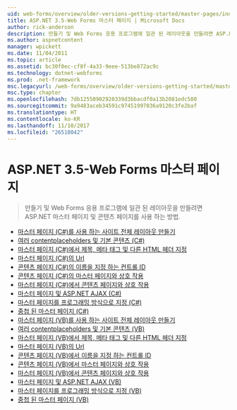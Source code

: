 ```yaml
---
uid: web-forms/overview/older-versions-getting-started/master-pages/index
title: ASP.NET 3.5-Web Forms 마스터 페이지 | Microsoft Docs
author: rick-anderson
description: 만들기 및 Web Forms 응용 프로그램에 일관 된 레이아웃을 만들려면 ASP.NET 마스터 페이지 및 콘텐츠 페이지를 사용 하는 방법.
ms.author: aspnetcontent
manager: wpickett
ms.date: 11/04/2011
ms.topic: article
ms.assetid: bc30f0ec-cf8f-4a33-9eee-513be872ac9c
ms.technology: dotnet-webforms
ms.prod: .net-framework
msc.legacyurl: /web-forms/overview/older-versions-getting-started/master-pages
msc.type: chapter
ms.openlocfilehash: 7db12550902920339d3bbacdf0a13b2081edc580
ms.sourcegitcommit: 9a9483aceb34591c97451997036a9120c3fe2baf
ms.translationtype: HT
ms.contentlocale: ko-KR
ms.lasthandoff: 11/10/2017
ms.locfileid: "26518042"
---
```

<a name="aspnet-35---web-forms-master-pages"></a>ASP.NET 3.5-Web Forms 마스터 페이지
====================
> 만들기 및 Web Forms 응용 프로그램에 일관 된 레이아웃을 만들려면 ASP.NET 마스터 페이지 및 콘텐츠 페이지를 사용 하는 방법.


- [마스터 페이지 (C#)를 사용 하는 사이트 전체 레이아웃 만들기](creating-a-site-wide-layout-using-master-pages-cs.md)
- [여러 contentplaceholders 및 기본 콘텐츠 (C#)](multiple-contentplaceholders-and-default-content-cs.md)
- [마스터 페이지 (C#)에서 제목, 메타 태그 및 다른 HTML 헤더 지정](specifying-the-title-meta-tags-and-other-html-headers-in-the-master-page-cs.md)
- [마스터 페이지 (C#)의 Url](urls-in-master-pages-cs.md)
- [콘텐츠 페이지 (C#)의 이름을 지정 하는 컨트롤 ID](control-id-naming-in-content-pages-cs.md)
- [콘텐츠 페이지 (C#)의 마스터 페이지와 상호 작용](interacting-with-the-master-page-from-the-content-page-cs.md)
- [마스터 페이지 (C#)에서 콘텐츠 페이지와 상호 작용](interacting-with-the-content-page-from-the-master-page-cs.md)
- [마스터 페이지 및 ASP.NET AJAX (C#)](master-pages-and-asp-net-ajax-cs.md)
- [마스터 페이지를 프로그래밍 방식으로 지정 (C#)](specifying-the-master-page-programmatically-cs.md)
- [중첩 된 마스터 페이지 (C#)](nested-master-pages-cs.md)
- [마스터 페이지 (VB)를 사용 하는 사이트 전체 레이아웃 만들기](creating-a-site-wide-layout-using-master-pages-vb.md)
- [여러 contentplaceholders 및 기본 콘텐츠 (VB)](multiple-contentplaceholders-and-default-content-vb.md)
- [마스터 페이지 (VB)에서 제목, 메타 태그 및 다른 HTML 헤더 지정](specifying-the-title-meta-tags-and-other-html-headers-in-the-master-page-vb.md)
- [마스터 페이지 (VB)의 Url](urls-in-master-pages-vb.md)
- [콘텐츠 페이지 (VB)에서 이름을 지정 하는 컨트롤 ID](control-id-naming-in-content-pages-vb.md)
- [콘텐츠 페이지 (VB)에서 마스터 페이지와 상호 작용](interacting-with-the-master-page-from-the-content-page-vb.md)
- [마스터 페이지 (VB)에서 콘텐츠 페이지와 상호 작용](interacting-with-the-content-page-from-the-master-page-vb.md)
- [마스터 페이지 및 ASP.NET AJAX (VB)](master-pages-and-asp-net-ajax-vb.md)
- [마스터 페이지를 프로그래밍 방식으로 지정 (VB)](specifying-the-master-page-programmatically-vb.md)
- [중첩 된 마스터 페이지 (VB)](nested-master-pages-vb.md)
